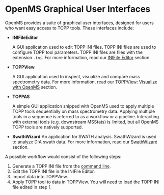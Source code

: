 OpenMS Graphical User Interfaces
================================

OpenMS provides a suite of graphical user interfaces, designed for users who want easy access to TOPP tools. These interfaces include:

- **INIFileEditor**

  A GUI application used to edit TOPP INI files. TOPP INI files are used to configure TOPP tool parameters. TOPP INI files are files with the extension `.ini`. For more information, read our [INIFile Editor](openms-applications/ini-file-editor.md) section.

- **TOPPView**

  A GUI application used to inspect, visualize and compare mass spectrometry data. For more information, read our [TOPPView: Visualize with OpenMS](visualize-with-openms.md) section.

- **TOPPAS**

  A simple GUI application shipped with OpenMS used to apply multiple TOPP tools sequentially on mass spectrometry data. Applying multiple tools in a sequence is referred to as a workflow or a pipeline. Interacting with external tools (e.g. downstream MSStats) is limited, but all OpenMS TOPP tools are natively supported.

- **SwathWizard**
  An application for SWATH analysis. SwathWizard is used to analyze DIA swath data. For more information, read our [SwathWizard](openms-applications/swathwizard.md) section.


A possible workflow would consist of the following steps:

1. Generate a TOPP INI file from the [command line](command-line-interface.md).
2. Edit the TOPP INI file in the INIFile Editor.
3. Import data into TOPPView.
4. Apply TOPP tool to data in TOPPView. You will need to load the TOPP INI file edited in step 1.
